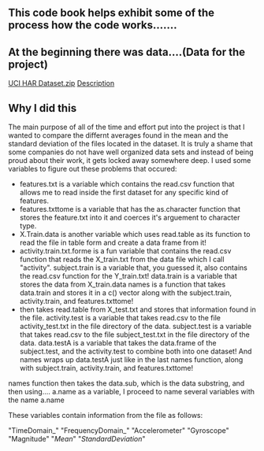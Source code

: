 ## This code book helps exhibit some of the process how the code works.......

## At the beginning there was data....(Data for the project)
[UCI HAR Dataset.zip](https://d396qusza40orc.cloudfront.net/getdata%2Fprojectfiles%2FUCI%20HAR%20Dataset.zip)
[Description](http://archive.ics.uci.edu/ml/datasets/Human+Activity+Recognition+Using+Smartphones)

## Why I did this 

The main purpose of all of the time and effort put into the project is that I wanted to compare the differnt averages found in the mean and the standard deviation of the files located in the dataset. It is truly a shame that some companies do not have well organized data sets and instead of being proud about their work, it gets locked away somewhere deep. 
I used some variables to figure out these problems that occured:

* features.txt is a variable which contains the read.csv function that allows me to read inside the first dataset for any specific kind of features. 
* features.txttome is a variable that has the as.character function that stores the feature.txt into it and coerces it's arguement to character type. 
* X.Train.data is another variable which uses read.table as its function to read the file in table form and create a data frame from it!
* activity.train.txt.forme is a fun variable that contains the read.csv function that reads the X_train.txt from the data file which I call "activity". 
subject.train is a variable that, you guessed it, also contains the read.csv function for the Y_train.txt!
data.train is a variable that stores the data from X_train.data
names is a function that takes data.train and stores it in a c() vector along with the subject.train, activity.train, and features.txttome!
* then takes read.table from X_test.txt and stores that information found in the file. 
activity.test is a variable that takes read.csv to the file activity_test.txt in the file directory of the data.
subject.test is a variable that takes read.csv to the file subject_test.txt in the file directory of the data.
data.testA is a variable that takes the data.frame of the subject.test, and the activity.test to combine both into one dataset!
And names wraps up data.testA just like in the last names function, along with subject.train, activity.train, and features.txttome!




names function then takes the data.sub, which is the data substring, and then using....
a.name as a variable, I proceed to name several variables with the name a.name

These variables contain information from the file as follows:

"TimeDomain_"
"FrequencyDomain_"
"Accelerometer"
"Gyroscope"
"Magnitude"
"_Mean_"
"_StandardDeviation_"

